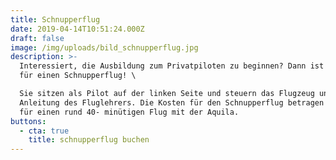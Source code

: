 ```yaml
---
title: Schnupperflug
date: 2019-04-14T10:51:24.000Z
draft: false
image: /img/uploads/bild_schnupperflug.jpg
description: >-
  Interessiert, die Ausbildung zum Privatpiloten zu beginnen? Dann ist es Zeit
  für einen Schnupperflug! \

  Sie sitzen als Pilot auf der linken Seite und steuern das Flugzeug unter
  Anleitung des Fluglehrers. Die Kosten für den Schnupperflug betragen CHF 300.–
  für einen rund 40- minütigen Flug mit der Aquila.
buttons:
  - cta: true
    title: schnupperflug buchen
---
```


